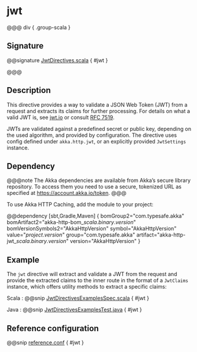 # jwt

@@@ div { .group-scala }

## Signature

@@signature [JwtDirectives.scala](/akka-http-jwt/src/main/scala/akka/http/jwt/scaladsl/server/directives/JwtDirectives.scala) { #jwt }

@@@

## Description

This directive provides a way to validate a JSON Web Token (JWT) from a request and extracts its claims for further processing. For details on what a valid JWT is, see [jwt.io](https://jwt.io/) or consult [RFC 7519](https://datatracker.ietf.org/doc/html/rfc7519).

JWTs are validated against a predefined secret or public key, depending on the used algorithm, and provided by configuration. The directive uses config defined under `akka.http.jwt`, or an explicitly provided `JwtSettings` instance.

## Dependency

@@@note
The Akka dependencies are available from Akka’s secure library repository. To access them you need to use a secure, tokenized URL as specified at https://account.akka.io/token.
@@@

To use Akka HTTP Caching, add the module to your project:

@@dependency [sbt,Gradle,Maven] {
bomGroup2="com.typesafe.akka" bomArtifact2="akka-http-bom_$scala.binary.version$" bomVersionSymbols2="AkkaHttpVersion"
symbol="AkkaHttpVersion"
value="$project.version$"
group="com.typesafe.akka"
artifact="akka-http-jwt_$scala.binary.version$"
version="AkkaHttpVersion"
}

## Example

The `jwt` directive will extract and validate a JWT from the request and provide the extracted claims to the inner route in the format of a `JwtClaims` instance, which offers utility methods to extract a specific claims:

Scala
:  @@snip [JwtDirectivesExamplesSpec.scala](/docs/src/test/scala/docs/http/scaladsl/server/directives/JwtDirectivesExamplesSpec.scala) { #jwt }

Java
:  @@snip [JwtDirectivesExamplesTest.java](/docs/src/test/java/docs/http/javadsl/server/directives/JwtDirectivesExamplesTest.java) { #jwt }



## Reference configuration

@@snip [reference.conf](/akka-http-jwt/src/main/resources/reference.conf) { #jwt }